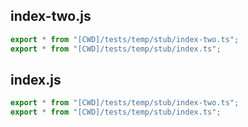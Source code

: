 ## index-two.js

```js
export * from "[CWD]/tests/temp/stub/index-two.ts";
export * from "[CWD]/tests/temp/stub/index.ts";

```
## index.js

```js
export * from "[CWD]/tests/temp/stub/index-two.ts";
export * from "[CWD]/tests/temp/stub/index.ts";

```